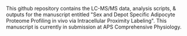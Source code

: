 This github repository contains the LC-MS/MS data, analysis scripts, & outputs for the manuscript entitled "Sex and Depot Specific Adipocyte Proteome Profiling in vivo via Intracellular Proximity Labeling". 
This manuscript is currently in submission at APS Comprehensive Physiology. 

